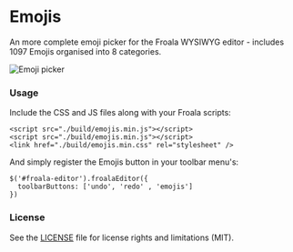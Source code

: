 # Emojis
An more complete emoji picker for the Froala WYSIWYG editor - includes 1097 Emojis organised into 8 categories.

![Emoji picker](https://i.imgur.com/1EMuSUH.png)

### Usage

Include the CSS and JS files along with your Froala scripts:
```
<script src="./build/emojis.min.js"></script>
<script src="./build/emojis.min.js"></script>
<link href="./build/emojis.min.css" rel="stylesheet" />
```
And simply register the Emojis button in your toolbar menu's:

```
$('#froala-editor').froalaEditor({
  toolbarButtons: ['undo', 'redo' , 'emojis']
})
``` 


### License
See the [LICENSE](LICENSE.md) file for license rights and limitations (MIT).
